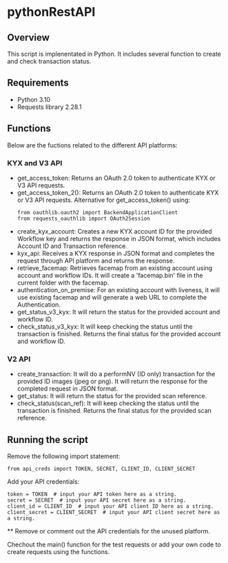 # pythonRestAPI

## Overview

This script is implenentated in Python. It includes several function to create and check transaction status.

## Requirements

+ Python 3.10
+ Requests library 2.28.1

## Functions

Below are the fuctions related to the different API platforms:

### KYX and V3 API
+ get_access_token: Returns an OAuth 2.0 token to authenticate KYX or V3 API requests.
+ get_access_token_2(): Returns an OAuth 2.0 token to authenticate KYX or V3 API requests. Alternative for get_access_token() using:
    ```
    from oauthlib.oauth2 import BackendApplicationClient
    from requests_oauthlib import OAuth2Session
    ```
+ create_kyx_account: Creates a new KYX account ID for the provided Workflow key and returns the response in JSON format, which includes Account ID and Transaction reference.
+ kyx_api: Receives a KYX response in JSON format and completes the request through API platform and returns the response.
+ retrieve_facemap: Retrieves facemap from an existing account using account and workflow IDs. It will create a 'facemap.bin' file in the current folder with the facemap.
+ authentication_on_premise: For an existing account with liveness, it will use existing facemap and will generate a web URL to complete the Authentication.
+ get_status_v3_kyx: It will return the status for the provided account and workflow ID.
+ check_status_v3_kyx: It will keep checking the status until the transaction is finished. Returns the final status for the provided account and workflow ID.

### V2 API
+ create_transaction: It will do a performNV (ID only) transaction for the provided ID images (jpeg or png). It will return the response for the completed request in JSON format.
+ get_status: It will return the status for the provided scan reference.
+ check_status(scan_ref): It will keep checking the status until the transaction is finished. Returns the final status for the provided scan reference.

## Running the script
Remove the following import statement:
```
from api_creds import TOKEN, SECRET, CLIENT_ID, CLIENT_SECRET
```

Add your API credentials:
```
token = TOKEN  # input your API token here as a string.
secret = SECRET  # input your API secret here as a string.
client_id = CLIENT_ID  # input your API client ID here as a string.
client_secret = CLIENT_SECRET  # input your API client secret here as a string.
```
** Remove or comment out the API credentials for the unused platform.

Chechout the main() function for the test requests or add your own code to create requests using the functions.
